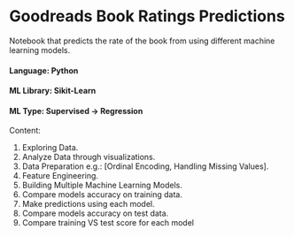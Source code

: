 # Goodreads Book Ratings Predictions
Notebook that predicts the rate of the book from using different machine learning models. 

#### Language: Python
#### ML Library: Sikit-Learn
#### ML Type: Supervised -> Regression

Content:
  1. Exploring Data.
  2. Analyze Data through visualizations.
  3. Data Preparation e.g.: [Ordinal Encoding, Handling Missing Values].
  4. Feature Engineering.
  5. Building Multiple Machine Learning Models.
  6. Compare models accuracy on training data.
  7. Make predictions using each model.
  8. Compare models accuracy on test data.
  9. Compare training VS test score for each model

